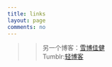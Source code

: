 ```yaml
---
title: links
layout: page
comments: no
---
```


>>另一个博客：<a href="http://www.weihuizi.ml">雪博佳健</a><br>
Tumblr:<a href="http://esaak.tumblr.com">轻博客</a>

